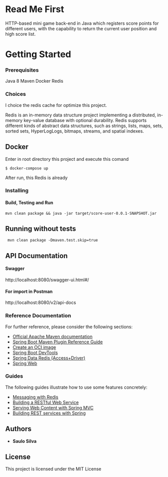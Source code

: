 # Read Me First

 HTTP-based mini game back-end in Java which registers score points for different users, 
 with the capability to return the current user position and high score list. 


# Getting Started

### Prerequisites

Java 8 
Maven 
Docker
Redis 

### Choices

I choice the redis cache for optimize this project. 

Redis is an in-memory data structure project implementing a distributed, in-memory key-value database with optional durability. Redis supports different kinds of abstract data structures, such as strings, lists, maps, sets, sorted sets, HyperLogLogs, bitmaps, streams, and spatial indexes.

## Docker

Enter in root directory this project and execute this comand

```
$ docker-compose up
```

After run, this Redis is already 


### Installing

#### Build, Testing and Run

```
mvn clean package && java -jar target/score-user-0.0.1-SNAPSHOT.jar
```

## Running without tests

```
 mvn clean package -Dmaven.test.skip=true
```

## API Documentation 

#### Swagger
http://localhost:8080/swagger-ui.html#/
#### For import in Postman
http://localhost:8080/v2/api-docs

### Reference Documentation
For further reference, please consider the following sections:

* [Official Apache Maven documentation](https://maven.apache.org/guides/index.html)
* [Spring Boot Maven Plugin Reference Guide](https://docs.spring.io/spring-boot/docs/2.3.0.RELEASE/maven-plugin/reference/html/)
* [Create an OCI image](https://docs.spring.io/spring-boot/docs/2.3.0.RELEASE/maven-plugin/reference/html/#build-image)
* [Spring Boot DevTools](https://docs.spring.io/spring-boot/docs/2.3.0.RELEASE/reference/htmlsingle/#using-boot-devtools)
* [Spring Data Redis (Access+Driver)](https://docs.spring.io/spring-boot/docs/2.3.0.RELEASE/reference/htmlsingle/#boot-features-redis)
* [Spring Web](https://docs.spring.io/spring-boot/docs/2.3.0.RELEASE/reference/htmlsingle/#boot-features-developing-web-applications)

### Guides
The following guides illustrate how to use some features concretely:

* [Messaging with Redis](https://spring.io/guides/gs/messaging-redis/)
* [Building a RESTful Web Service](https://spring.io/guides/gs/rest-service/)
* [Serving Web Content with Spring MVC](https://spring.io/guides/gs/serving-web-content/)
* [Building REST services with Spring](https://spring.io/guides/tutorials/bookmarks/)

## Authors

* **Saulo Silva** 


## License

This project is licensed under the MIT License 